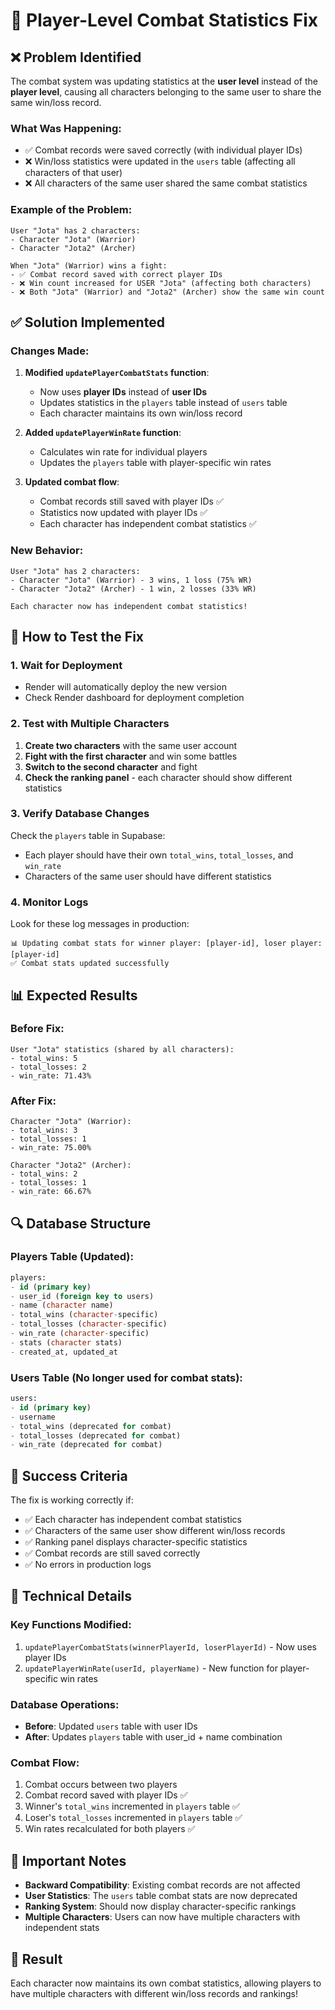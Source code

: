 # 🎯 Player-Level Combat Statistics Fix

## ❌ **Problem Identified**

The combat system was updating statistics at the **user level** instead of the **player level**, causing all characters belonging to the same user to share the same win/loss record.

### What Was Happening:
- ✅ Combat records were saved correctly (with individual player IDs)
- ❌ Win/loss statistics were updated in the `users` table (affecting all characters of that user)
- ❌ All characters of the same user shared the same combat statistics

### Example of the Problem:
```
User "Jota" has 2 characters:
- Character "Jota" (Warrior)
- Character "Jota2" (Archer)

When "Jota" (Warrior) wins a fight:
- ✅ Combat record saved with correct player IDs
- ❌ Win count increased for USER "Jota" (affecting both characters)
- ❌ Both "Jota" (Warrior) and "Jota2" (Archer) show the same win count
```

## ✅ **Solution Implemented**

### Changes Made:

1. **Modified `updatePlayerCombatStats` function**:
   - Now uses **player IDs** instead of **user IDs**
   - Updates statistics in the `players` table instead of `users` table
   - Each character maintains its own win/loss record

2. **Added `updatePlayerWinRate` function**:
   - Calculates win rate for individual players
   - Updates the `players` table with player-specific win rates

3. **Updated combat flow**:
   - Combat records still saved with player IDs ✅
   - Statistics now updated with player IDs ✅
   - Each character has independent combat statistics ✅

### New Behavior:
```
User "Jota" has 2 characters:
- Character "Jota" (Warrior) - 3 wins, 1 loss (75% WR)
- Character "Jota2" (Archer) - 1 win, 2 losses (33% WR)

Each character now has independent combat statistics!
```

## 🧪 **How to Test the Fix**

### 1. Wait for Deployment
- Render will automatically deploy the new version
- Check Render dashboard for deployment completion

### 2. Test with Multiple Characters
1. **Create two characters** with the same user account
2. **Fight with the first character** and win some battles
3. **Switch to the second character** and fight
4. **Check the ranking panel** - each character should show different statistics

### 3. Verify Database Changes
Check the `players` table in Supabase:
- Each player should have their own `total_wins`, `total_losses`, and `win_rate`
- Characters of the same user should have different statistics

### 4. Monitor Logs
Look for these log messages in production:
```
📊 Updating combat stats for winner player: [player-id], loser player: [player-id]
✅ Combat stats updated successfully
```

## 📊 **Expected Results**

### Before Fix:
```
User "Jota" statistics (shared by all characters):
- total_wins: 5
- total_losses: 2
- win_rate: 71.43%
```

### After Fix:
```
Character "Jota" (Warrior):
- total_wins: 3
- total_losses: 1
- win_rate: 75.00%

Character "Jota2" (Archer):
- total_wins: 2
- total_losses: 1
- win_rate: 66.67%
```

## 🔍 **Database Structure**

### Players Table (Updated):
```sql
players:
- id (primary key)
- user_id (foreign key to users)
- name (character name)
- total_wins (character-specific)
- total_losses (character-specific)
- win_rate (character-specific)
- stats (character stats)
- created_at, updated_at
```

### Users Table (No longer used for combat stats):
```sql
users:
- id (primary key)
- username
- total_wins (deprecated for combat)
- total_losses (deprecated for combat)
- win_rate (deprecated for combat)
```

## 🎯 **Success Criteria**

The fix is working correctly if:
- ✅ Each character has independent combat statistics
- ✅ Characters of the same user show different win/loss records
- ✅ Ranking panel displays character-specific statistics
- ✅ Combat records are still saved correctly
- ✅ No errors in production logs

## 📝 **Technical Details**

### Key Functions Modified:
1. `updatePlayerCombatStats(winnerPlayerId, loserPlayerId)` - Now uses player IDs
2. `updatePlayerWinRate(userId, playerName)` - New function for player-specific win rates

### Database Operations:
- **Before**: Updated `users` table with user IDs
- **After**: Updates `players` table with user_id + name combination

### Combat Flow:
1. Combat occurs between two players
2. Combat record saved with player IDs ✅
3. Winner's `total_wins` incremented in `players` table ✅
4. Loser's `total_losses` incremented in `players` table ✅
5. Win rates recalculated for both players ✅

## 🚨 **Important Notes**

- **Backward Compatibility**: Existing combat records are not affected
- **User Statistics**: The `users` table combat stats are now deprecated
- **Ranking System**: Should now display character-specific rankings
- **Multiple Characters**: Users can now have multiple characters with independent stats

## 🎉 **Result**

Each character now maintains its own combat statistics, allowing players to have multiple characters with different win/loss records and rankings!
